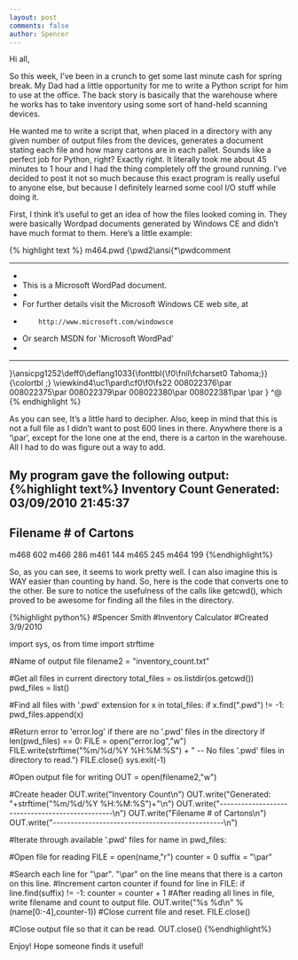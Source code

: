 ```yaml
---
layout: post
comments: false
author: Spencer
---
```


Hi all,

So this week, I’ve been in a crunch to get some last minute cash for spring break. My Dad had a little opportunity for me to write a Python script for him to use at the office. The back story is basically that the warehouse where he works has to take inventory using some sort of hand-held scanning devices. 

He wanted me to write a script that, when placed in a directory with any given number of output files from the devices, generates a document stating each file and how many cartons are in each pallet. Sounds like a perfect job for Python, right? Exactly right. It literally took me about 45 minutes to 1 hour and I had the thing completely off the ground running. I’ve decided to post it not so much because this exact program is really useful to anyone else, but because I definitely learned some cool I/O stuff while doing it.

First, I think it’s useful to get an idea of how the files looked coming in. They were basically Wordpad documents generated by Windows CE and didn’t have much format to them. Here’s a little example:

{% highlight text %}
m464.pwd
{\pwd2\ansi{\*\pwdcomment
************************************************************************
*
* This is a Microsoft WordPad document.
*
* For further details visit the Microsoft Windows CE web site, at
*         http://www.microsoft.com/windowsce
* Or search MSDN for 'Microsoft WordPad'
*
************************************************************************
}\ansicpg1252\deff0\deflang1033{\fonttbl{\f0\fnil\fcharset0 Tahoma;}}
{\colortbl ;}
\viewkind4\uc1\pard\cf0\f0\fs22 008022376\par
008022375\par
008022379\par
008022380\par
008022381\par
\par
}
^@
{% endhighlight %}


As you can see, It’s a little hard to decipher. Also, keep in mind that this is not a full file as I didn’t want to post 600 lines in there. Anywhere there is a ‘\par’, except for the lone one at the end, there is a carton in the warehouse. All I had to do was figure out a way to add.

My program gave the following output:
{%highlight text%}
Inventory Count
Generated: 03/09/2010 21:45:37
------------------------------------------------
Filename           # of Cartons
------------------------------------------------
m468                602
m466                286
m461                144
m465                245
m464                199
{%endhighlight%}

So, as you can see, it seems to work pretty well. I can also imagine this is WAY easier than counting by hand. So, here is the code that converts one to the other. Be sure to notice the usefulness of the calls like getcwd(), which proved to be awesome for finding all the files in the directory.

{%highlight python%}
#Spencer Smith
#Inventory Calculator
#Created 3/9/2010
 
import sys, os
from time import strftime
 
#Name of output file
filename2 = "inventory_count.txt"
 
#Get all files in current directory
total_files = os.listdir(os.getcwd())
pwd_files = list()
 
#Find all files with '.pwd' extension
for x in total_files:
   if x.find(".pwd") != -1:
     pwd_files.append(x)
 
#Return error to 'error.log' if there are no '.pwd' files in the directory
if len(pwd_files) == 0:
  FILE = open("error.log","w")
  FILE.write(strftime("%m/%d/%Y %H:%M:%S") + " -- No files '.pwd' files in directory to read.")
  FILE.close()
  sys.exit(-1)
 
#Open output file for writing
OUT = open(filename2,"w")
 
#Create header
OUT.write("Inventory Count\n")
OUT.write("Generated: "+strftime("%m/%d/%Y %H:%M:%S")+"\n")
OUT.write("------------------------------------------------\n")
OUT.write("Filename           # of Cartons\n")
OUT.write("------------------------------------------------\n")
 
#Iterate through available '.pwd' files
for name in pwd_files:
 
#Open file for reading
   FILE = open(name,"r")
   counter = 0
   suffix = "\par"
 
#Search each line for "\par". "\par" on the line means that there is a carton on this line.
#Increment carton counter if found
   for line in FILE:
      if line.find(suffix) != -1:
        counter = counter + 1
#After reading all lines in file, write filename and count to output file.
   OUT.write("%s                %d\n" % (name[0:-4],counter-1))
#Close current file and reset.
   FILE.close()
 
#Close output file so that it can be read.
OUT.close()
{%endhighlight%}

Enjoy! Hope someone finds it useful!
